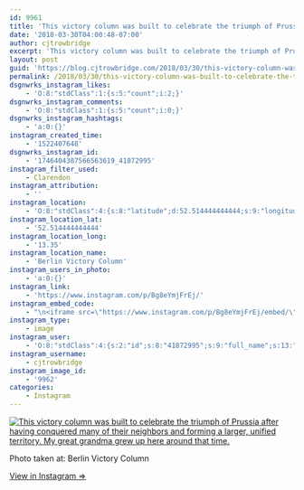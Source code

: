 ```yaml
---
id: 9961
title: 'This victory column was built to celebrate the triumph of Prussia after having conquered many of their neighbors and forming a larger, unified territory. My great grandma grew up here around that time.'
date: '2018-03-30T04:00:48-07:00'
author: cjtrowbridge
excerpt: 'This victory column was built to celebrate the triumph of Prussia after having conquered many of their neighbors and forming a larger, unified territory. My great grandma grew up here around that time.'
layout: post
guid: 'https://blog.cjtrowbridge.com/2018/03/30/this-victory-column-was-built-to-celebrate-the-triumph-of-prussia-after-having-conquered-many-of-their-neighbors-and-forming-a-larger-unified-territory-my-great-grandma-grew-up-here-around-that-time/'
permalink: /2018/03/30/this-victory-column-was-built-to-celebrate-the-triumph-of-prussia-after-having-conquered-many-of-their-neighbors-and-forming-a-larger-unified-territory-my-great-grandma-grew-up-here-around-that-time/
dsgnwrks_instagram_likes:
    - 'O:8:"stdClass":1:{s:5:"count";i:2;}'
dsgnwrks_instagram_comments:
    - 'O:8:"stdClass":1:{s:5:"count";i:0;}'
dsgnwrks_instagram_hashtags:
    - 'a:0:{}'
instagram_created_time:
    - '1522407648'
dsgnwrks_instagram_id:
    - '1746404387566563619_41872995'
instagram_filter_used:
    - Clarendon
instagram_attribution:
    - ''
instagram_location:
    - 'O:8:"stdClass":4:{s:8:"latitude";d:52.514444444444;s:9:"longitude";d:13.35;s:4:"name";s:21:"Berlin Victory Column";s:2:"id";i:214332521;}'
instagram_location_lat:
    - '52.514444444444'
instagram_location_long:
    - '13.35'
instagram_location_name:
    - 'Berlin Victory Column'
instagram_users_in_photo:
    - 'a:0:{}'
instagram_link:
    - 'https://www.instagram.com/p/Bg8eYmjFrEj/'
instagram_embed_code:
    - "\n<iframe src=\"https://www.instagram.com/p/Bg8eYmjFrEj/embed/\" width=\"612\" height=\"710\" frameborder=\"0\" scrolling=\"no\" allowtransparency=\"true\" class=\"insta-image-embed\"></iframe>\n"
instagram_type:
    - image
instagram_user:
    - 'O:8:"stdClass":4:{s:2:"id";s:8:"41872995";s:9:"full_name";s:13:"CJ Trowbridge";s:15:"profile_picture";s:141:"https://scontent.cdninstagram.com/vp/e1b672f62211dfa88909f4a5259cb5d7/5B699F1C/t51.2885-19/s150x150/13724650_1188772791164794_142557231_a.jpg";s:8:"username";s:12:"cjtrowbridge";}'
instagram_username:
    - cjtrowbridge
instagram_image_id:
    - '9962'
categories:
    - Instagram
---
```


[![This victory column was built to celebrate the triumph of Prussia after having conquered many of their neighbors and forming a larger, unified territory. My great grandma grew up here around that time.](https://blog.cjtrowbridge.com/wp-content/uploads/2018/03/1522407648-1-1.jpg)](https://www.instagram.com/p/Bg8eYmjFrEj/)

Photo taken at: Berlin Victory Column

[View in Instagram ⇒](https://www.instagram.com/p/Bg8eYmjFrEj/)